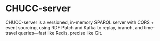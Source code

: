# CHUCC-server
CHUCC-server is a versioned, in-memory SPARQL server with CQRS + event sourcing, using RDF Patch and Kafka to replay, branch, and time-travel queries—fast like Redis, precise like Git.
